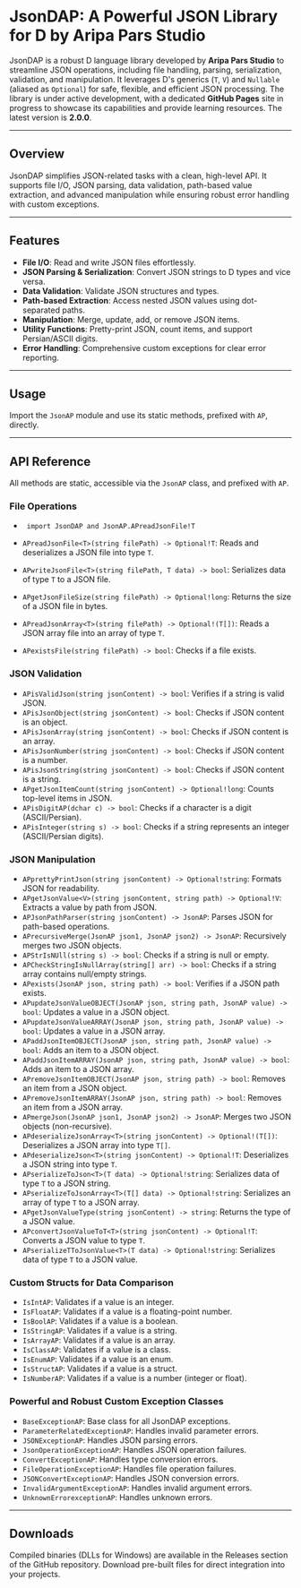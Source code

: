 # JsonDAP: A Powerful JSON Library for D by Aripa Pars Studio

JsonDAP is a robust D language library developed by **Aripa Pars Studio** to streamline JSON operations, including file handling, parsing, serialization, validation, and manipulation. It leverages D's generics (`T`, `V`) and `Nullable` (aliased as `Optional`) for safe, flexible, and efficient JSON processing. The library is under active development, with a dedicated **GitHub Pages** site in progress to showcase its capabilities and provide learning resources. The latest version is **2.0.0**.

---

## Overview

JsonDAP simplifies JSON-related tasks with a clean, high-level API. It supports file I/O, JSON parsing, data validation, path-based value extraction, and advanced manipulation while ensuring robust error handling with custom exceptions.

---

## Features

- **File I/O**: Read and write JSON files effortlessly.
- **JSON Parsing & Serialization**: Convert JSON strings to D types and vice versa.
- **Data Validation**: Validate JSON structures and types.
- **Path-based Extraction**: Access nested JSON values using dot-separated paths.
- **Manipulation**: Merge, update, add, or remove JSON items.
- **Utility Functions**: Pretty-print JSON, count items, and support Persian/ASCII digits.
- **Error Handling**: Comprehensive custom exceptions for clear error reporting.

---

## Usage

Import the `JsonAP` module and use its static methods, prefixed with `AP`, directly.

---

## API Reference

All methods are static, accessible via the `JsonAP` class, and prefixed with `AP`.

### File Operations

- ` import JsonDAP and JsonAP.APreadJsonFile!T`

- `APreadJsonFile<T>(string filePath) -> Optional!T`: Reads and deserializes a JSON file into type `T`.
- `APwriteJsonFile<T>(string filePath, T data) -> bool`: Serializes data of type `T` to a JSON file.
- `APgetJsonFileSize(string filePath) -> Optional!long`: Returns the size of a JSON file in bytes.
- `APreadJsonArray<T>(string filePath) -> Optional!(T[])`: Reads a JSON array file into an array of type `T`.
- `APexistsFile(string filePath) -> bool`: Checks if a file exists.

### JSON Validation

- `APisValidJson(string jsonContent) -> bool`: Verifies if a string is valid JSON.
- `APisJsonObject(string jsonContent) -> bool`: Checks if JSON content is an object.
- `APisJsonArray(string jsonContent) -> bool`: Checks if JSON content is an array.
- `APisJsonNumber(string jsonContent) -> bool`: Checks if JSON content is a number.
- `APisJsonString(string jsonContent) -> bool`: Checks if JSON content is a string.
- `APgetJsonItemCount(string jsonContent) -> Optional!long`: Counts top-level items in JSON.
- `APisDigitAP(dchar c) -> bool`: Checks if a character is a digit (ASCII/Persian).
- `APisInteger(string s) -> bool`: Checks if a string represents an integer (ASCII/Persian digits).

### JSON Manipulation

- `APprettyPrintJson(string jsonContent) -> Optional!string`: Formats JSON for readability.
- `APgetJsonValue<V>(string jsonContent, string path) -> Optional!V`: Extracts a value by path from JSON.
- `APJsonPathParser(string jsonContent) -> JsonAP`: Parses JSON for path-based operations.
- `APrecursiveMerge(JsonAP json1, JsonAP json2) -> JsonAP`: Recursively merges two JSON objects.
- `APStrIsNUll(string s) -> bool`: Checks if a string is null or empty.
- `APCheckStringIsNullArray(string[] arr) -> bool`: Checks if a string array contains null/empty strings.
- `APexists(JsonAP json, string path) -> bool`: Verifies if a JSON path exists.
- `APupdateJsonValueOBJECT(JsonAP json, string path, JsonAP value) -> bool`: Updates a value in a JSON object.
- `APupdateJsonValueARRAY(JsonAP json, string path, JsonAP value) -> bool`: Updates a value in a JSON array.
- `APaddJsonItemOBJECT(JsonAP json, string path, JsonAP value) -> bool`: Adds an item to a JSON object.
- `APaddJsonItemARRAY(JsonAP json, string path, JsonAP value) -> bool`: Adds an item to a JSON array.
- `APremoveJsonItemOBJECT(JsonAP json, string path) -> bool`: Removes an item from a JSON object.
- `APremoveJsonItemARRAY(JsonAP json, string path) -> bool`: Removes an item from a JSON array.
- `APmergeJson(JsonAP json1, JsonAP json2) -> JsonAP`: Merges two JSON objects (non-recursive).
- `APdeserializeJsonArray<T>(string jsonContent) -> Optional!(T[])`: Deserializes a JSON array into type `T[]`.
- `APdeserializeJson<T>(string jsonContent) -> Optional!T`: Deserializes a JSON string into type `T`.
- `APserializeToJson<T>(T data) -> Optional!string`: Serializes data of type `T` to a JSON string.
- `APserializeToJsonArray<T>(T[] data) -> Optional!string`: Serializes an array of type `T` to a JSON array.
- `APgetJsonValueType(string jsonContent) -> string`: Returns the type of a JSON value.
- `APconvertJsonValueToT<T>(string jsonContent) -> Optional!T`: Converts a JSON value to type `T`.
- `APserializeTToJsonValue<T>(T data) -> Optional!string`: Serializes data of type `T` to a JSON value.

### Custom Structs for Data Comparison

- `IsIntAP`: Validates if a value is an integer.
- `IsFloatAP`: Validates if a value is a floating-point number.
- `IsBoolAP`: Validates if a value is a boolean.
- `IsStringAP`: Validates if a value is a string.
- `IsArrayAP`: Validates if a value is an array.
- `IsClassAP`: Validates if a value is a class.
- `IsEnumAP`: Validates if a value is an enum.
- `IsStructAP`: Validates if a value is a struct.
- `IsNumberAP`: Validates if a value is a number (integer or float).

### Powerful and Robust Custom Exception Classes

- `BaseExceptionAP`: Base class for all JsonDAP exceptions.
- `ParameterRelatedExceptionAP`: Handles invalid parameter errors.
- `JSONExceptionAP`: Handles JSON parsing errors.
- `JsonOperationExceptionAP`: Handles JSON operation failures.
- `ConvertExceptionAP`: Handles type conversion errors.
- `FileOperationExceptionAP`: Handles file operation failures.
- `JSONConvertExceptionAP`: Handles JSON conversion errors.
- `InvalidArgumentExceptionAP`: Handles invalid argument errors.
- `UnknownErrorexceptionAP`: Handles unknown errors.

---

## Downloads

Compiled binaries (DLLs for Windows) are available in the Releases section of the GitHub repository. Download pre-built files for direct integration into your projects.
